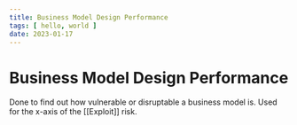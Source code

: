```yaml
---
title: Business Model Design Performance
tags: [ hello, world ]
date: 2023-01-17
---
```


# Business Model Design Performance

Done to find out how vulnerable or disruptable a business model is. Used for the x-axis of the [[Exploit]] risk.
